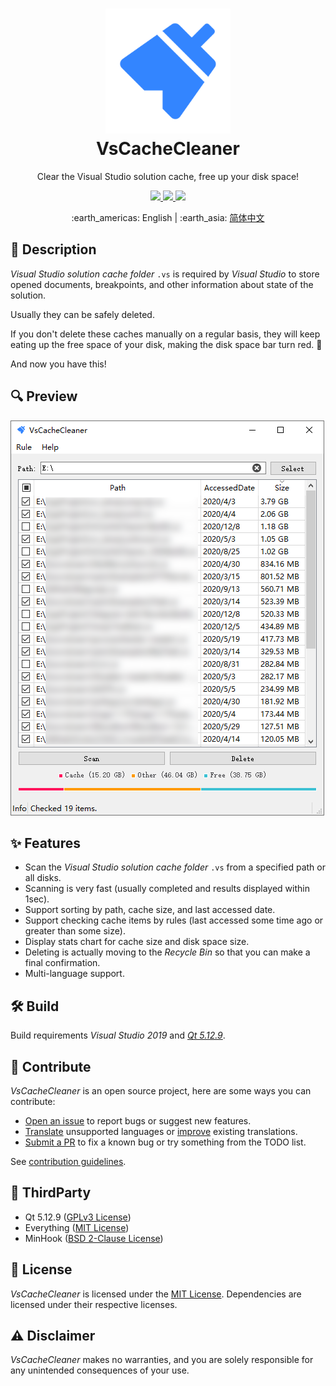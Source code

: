 <h1 align="center">
    <a href="https://github.com/SpriteOvO/VsCacheCleaner"><img src="/Resource/Icon.svg" alt="Icon" width="200"></a>
    <br>
    VsCacheCleaner
</h1>
<p align="center">Clear the Visual Studio solution cache, free up your disk space!</p>
<p align="center">
    <a href="https://github.com/SpriteOvO/VsCacheCleaner/releases">
        <img src="https://img.shields.io/github/v/release/SpriteOvO/VsCacheCleaner"/>
    </a>
    <a href="https://github.com/SpriteOvO/VsCacheCleaner/compare">
        <img src="https://img.shields.io/badge/PRs-welcome-brightgreen.svg"/>
    </a>
    <a href="/LICENSE">
        <img src="https://img.shields.io/badge/license-MIT-yellow.svg"/>
    </a>
</p>
<p align="center">:earth_americas: English | :earth_asia: <a href="/README-CN.md">简体中文</a></p>

## :page_with_curl: Description
*Visual Studio solution cache folder* `.vs` is required by *Visual Studio* to store opened documents, breakpoints, and other information about state of the solution.

Usually they can be safely deleted.

If you don't delete these caches manually on a regular basis, they will keep eating up the free space of your disk, making the disk space bar turn red. :t-rex:

And now you have this!

## :mag: Preview
![](/Resource/Preview.png)

## :sparkles: Features
* Scan the *Visual Studio solution cache folder* `.vs` from a specified path or all disks.
* Scanning is very fast (usually completed and results displayed within 1sec).
* Support sorting by path, cache size, and last accessed date.
* Support checking cache items by rules (last accessed some time ago or greater than some size).
* Display stats chart for cache size and disk space size.
* Deleting is actually moving to the *Recycle Bin* so that you can make a final confirmation.
* Multi-language support.

## :hammer_and_wrench: Build
Build requirements *Visual Studio 2019* and [*Qt 5.12.9*](https://download.qt.io/official_releases/qt/5.12/5.12.9/qt-opensource-windows-x86-5.12.9.exe.mirrorlist).

## :beer: Contribute
*VsCacheCleaner* is an open source project, here are some ways you can contribute:
* [Open an issue](https://github.com/SpriteOvO/VsCacheCleaner/issues/new/choose) to report bugs or suggest new features.
* [Translate](/CONTRIBUTING.md#earth_africa-translate) unsupported languages or [improve](/CONTRIBUTING.md#earth_africa-translate) existing translations.
* [Submit a PR](https://github.com/SpriteOvO/VsCacheCleaner/compare) to fix a known bug or try something from the TODO list.

See [contribution guidelines](/CONTRIBUTING.md).

## :gem: ThirdParty
* Qt 5.12.9 ([GPLv3 License](https://doc.qt.io/qt-5/gpl.html))
* Everything ([MIT License](https://www.voidtools.com/License.txt))
* MinHook ([BSD 2-Clause License](https://github.com/TsudaKageyu/minhook/blob/master/LICENSE.txt))

## :rotating_light: License
*VsCacheCleaner* is licensed under the [MIT License](/LICENSE). Dependencies are licensed under their respective licenses.

## :warning: Disclaimer
*VsCacheCleaner* makes no warranties, and you are solely responsible for any unintended consequences of your use.
